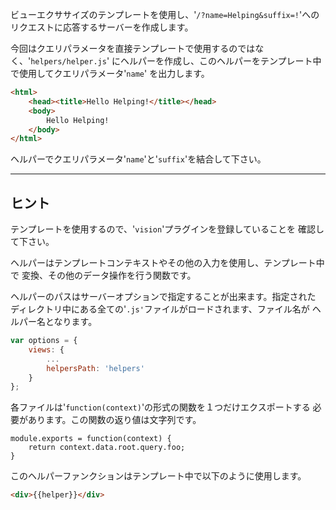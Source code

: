 ビューエクササイズのテンプレートを使用し、'`/?name=Helping&suffix=!`'への
リクエストに応答するサーバーを作成します。

今回はクエリパラメータを直接テンプレートで使用するのではなく、'`helpers/helper.js`'
にヘルパーを作成し、このヘルパーをテンプレート中で使用してクエリパラメータ'`name`'
を出力します。

```html
<html>
    <head><title>Hello Helping!</title></head>
    <body>
        Hello Helping!
    </body>
</html>
```

ヘルパーでクエリパラメータ'`name`'と'`suffix`'を結合して下さい。

-----------------------------------------------------------------
## ヒント

テンプレートを使用するので、'`vision`'プラグインを登録していることを
確認して下さい。

ヘルパーはテンプレートコンテキストやその他の入力を使用し、テンプレート中で
変換、その他のデータ操作を行う関数です。

ヘルパーのパスはサーバーオプションで指定することが出来ます。指定された
ディレクトリ中にある全ての'`.js'`ファイルがロードされます、ファイル名が
ヘルパー名となります。

```js
var options = {
    views: {
        ...
        helpersPath: 'helpers'
    }
};
```

各ファイルは'`function(context)`'の形式の関数を１つだけエクスポートする
必要があります。この関数の返り値は文字列です。

```
module.exports = function(context) {
    return context.data.root.query.foo;
}
```

このヘルパーファンクションはテンプレート中で以下のように使用します。

```html
<div>{{helper}}</div>
```
